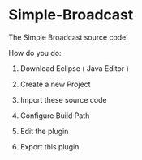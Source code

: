 # Simple-Broadcast 

The Simple Broadcast source code!

How do you do:

1. Download Eclipse ( Java Editor )

2. Create a new Project

3. Import these source code

4. Configure Build Path

5. Edit the plugin

6. Export this plugin
